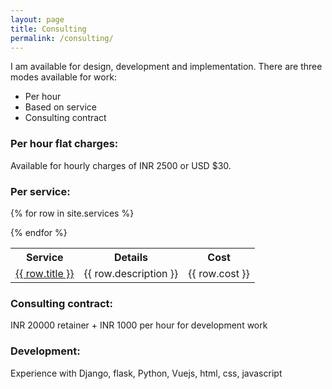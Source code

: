 ```yaml
---
layout: page
title: Consulting
permalink: /consulting/
---
```

I am available for design, development and implementation.
There are three modes available for work:
* Per hour
* Based on service
* Consulting contract

### Per hour flat charges:
Available for hourly charges of INR 2500 or USD $30.

### Per service:  

<table>
<th>Service</th><th>Details</th><th>Cost</th>
{% for row in site.services %}
<tr><td><a href="{{row.url}}">{{ row.title }}</a></td><td>{{ row.description }}</td><td>{{ row.cost }}</td></tr>

{% endfor %}
</table>

### Consulting contract:
INR 20000 retainer + INR 1000 per hour for development work 

### Development:  
Experience with Django, flask, Python, Vuejs, html, css, javascript  


